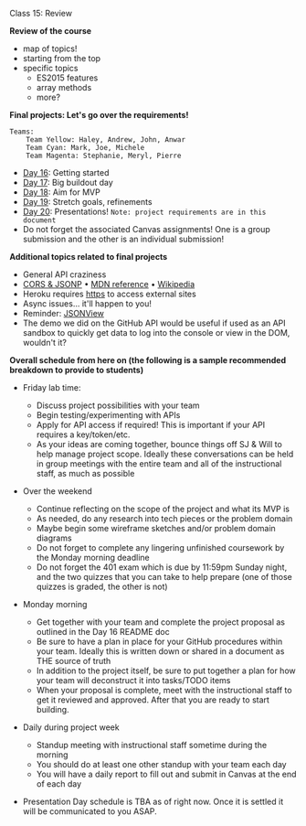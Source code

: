Class 15: Review

**Review of the course**

- map of topics!
- starting from the top
- specific topics
	- ES2015 features
	- array methods
	- more?

**Final projects: Let's go over the requirements!**

````
Teams:
    Team Yellow: Haley, Andrew, John, Anwar
    Team Cyan: Mark, Joe, Michele
    Team Magenta: Stephanie, Meryl, Pierre
````

- [Day 16](../16-project-week-day-1/README.md): Getting started
- [Day 17](../17-project-week-day-2/README.md): Big buildout day
- [Day 18](../18-project-week-day-3/README.md): Aim for MVP
- [Day 19](../19-project-week-day-4/README.md): Stretch goals, refinements
- [Day 20](../20-project-week-day-5/README.md): Presentations! `Note: project requirements are in this document`
- Do not forget the associated Canvas assignments! One is a group submission and the other is an individual submission!

**Additional topics related to final projects**

- General API craziness
- [CORS & JSONP](https://dev.socrata.com/docs/cors-and-jsonp.html) • [MDN reference](https://developer.mozilla.org/en-US/docs/Web/HTTP/Access_control_CORS) • [Wikipedia](https://en.wikipedia.org/wiki/Cross-origin_resource_sharing)
- Heroku requires [https](https://en.wikipedia.org/wiki/HTTPS) to access external sites
- Async issues... it'll happen to you!
- Reminder: [JSONView](https://chrome.google.com/webstore/detail/jsonview/chklaanhfefbnpoihckbnefhakgolnmc?hl=en)
- The demo we did on the GitHub API would be useful if used as an API sandbox to quickly get data to log into the console or view in the DOM, wouldn't it?

**Overall schedule from here on (the following is a sample recommended breakdown to provide to students)**

- Friday lab time:
	- Discuss project possibilities with your team
	- Begin testing/experimenting with APIs
	- Apply for API access if required! This is important if your API requires a key/token/etc.
	- As your ideas are coming together, bounce things off SJ & Will to help manage project scope. Ideally these conversations can be held in group meetings with the entire team and all of the instructional staff, as much as possible

- Over the weekend
	- Continue reflecting on the scope of the project and what its MVP is
	- As needed, do any research into tech pieces or the problem domain
	- Maybe begin some wireframe sketches and/or problem domain diagrams
	- Do not forget to complete any lingering unfinished coursework by the Monday morning deadline
	- Do not forget the 401 exam which is due by 11:59pm Sunday night, and the two quizzes that you can take to help prepare (one of those quizzes is graded, the other is not)

- Monday morning
	- Get together with your team and complete the project proposal as outlined in the Day 16 README doc
	- Be sure to have a plan in place for your GitHub procedures within your team. Ideally this is written down or shared in a document as THE source of truth
	- In addition to the project itself, be sure to put together a plan for how your team will deconstruct it into tasks/TODO items
	- When your proposal is complete, meet with the instructional staff to get it reviewed and approved. After that you are ready to start building.

- Daily during project week
	- Standup meeting with instructional staff sometime during the morning
	- You should do at least one other standup with your team each day
	- You will have a daily report to fill out and submit in Canvas at the end of each day
- Presentation Day schedule is TBA as of right now. Once it is settled it will be communicated to you ASAP.